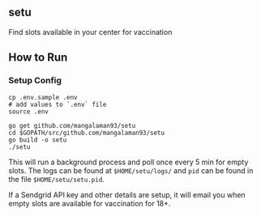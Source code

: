 ## setu

Find slots available in your center for vaccination

## How to Run

### Setup Config

```
cp .env.sample .env
# add values to `.env` file
source .env
```

```
go get github.com/mangalaman93/setu
cd $GOPATH/src/github.com/mangalaman93/setu
go build -o setu
./setu
```

This will run a background process and poll once every 5 min for empty slots.
The logs can be found at `$HOME/setu/logs/` and `pid` can be found in the file
`$HOME/setu/setu.pid`.

If a Sendgrid API key and other details are setup, it will email you when
empty slots are available for vaccination for 18+.
